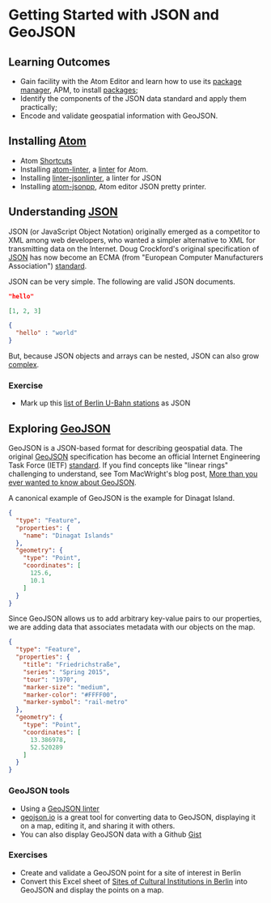 # Getting Started with JSON and GeoJSON

## Learning Outcomes

* Gain facility with the Atom Editor and learn how to use its [package manager](https://flight-manual.atom.io/using-atom/sections/atom-packages/), APM, to install [packages](https://atom.io/packages);
* Identify the components of the JSON data standard and apply them practically;
* Encode and validate geospatial information with GeoJSON.

## Installing [Atom](https://atom.io/)

* Atom [Shortcuts](https://github.com/nwinkler/atom-keyboard-shortcuts)
* Installing [atom-linter](https://github.com/steelbrain/atom-linter), a [linter](https://en.wikipedia.org/wiki/Lint_(software)) for Atom.
* Installing [linter-jsonlinter](https://github.com/AtomLinter/linter-jsonlint), a linter for JSON
* Installing [atom-jsonpp](https://github.com/swenson/atom-jsonpp), Atom editor JSON pretty printer.

## Understanding [JSON](http://www.json.org/)

JSON (or JavaScript Object Notation) originally emerged as a competitor to XML among web developers, who wanted a simpler alternative to XML for transmitting data on the Internet. Doug Crockford's original specification of [JSON](https://www.json.org/) has now become an ECMA (from "European Computer Manufacturers Association") [standard](http://www.ecma-international.org/publications/files/ECMA-ST/ECMA-404.pdf).

JSON can be very simple. The following are valid JSON documents.

```json
"hello"
```

```json
[1, 2, 3]
```

```json
{
  "hello" : "world"
}
```

But, because JSON objects and arrays can be nested, JSON can also grow [complex](https://github.com/UniversalViewer/examples/blob/master/manifests.json).

### Exercise

* Mark up this [list of Berlin U-Bahn stations](https://en.wikipedia.org/wiki/List_of_Berlin_U-Bahn_stations) as JSON

## Exploring [GeoJSON](http://geojson.org/)

GeoJSON is a JSON-based format for describing geospatial data. The original [GeoJSON](http://geojson.org/) specification has become an official Internet Engineering Task Force (IETF) [standard](https://tools.ietf.org/html/rfc7946). If you find concepts like "linear rings" challenging to understand, see Tom MacWright's blog post, [More than you ever wanted to know about GeoJSON](https://macwright.org/2015/03/23/geojson-second-bite).

A canonical example of GeoJSON is the example for Dinagat Island.

```json
{
  "type": "Feature",
  "properties": {
    "name": "Dinagat Islands"
  },
  "geometry": {
    "type": "Point",
    "coordinates": [
      125.6,
      10.1
    ]
  }
}
```

Since GeoJSON allows us to add arbitrary key-value pairs to our properties, we are adding data that associates metadata with our objects on the map.

```json
{
  "type": "Feature",
  "properties": {
    "title": "Friedrichstraße",
    "series": "Spring 2015",
    "tour": "1970",
    "marker-size": "medium",
    "marker-color": "#FFFF00",
    "marker-symbol": "rail-metro"
  },
  "geometry": {
    "type": "Point",
    "coordinates": [
      13.386978,
      52.520289
    ]
  }
}
```

### GeoJSON tools

* Using a [GeoJSON linter](http://geojsonlint.com/)
* [geojson.io](http://geojson.io/) is a great tool for converting data to GeoJSON, displaying it on a map, editing it, and sharing it with others.
* You can also display GeoJSON data with a Github [Gist](https://gist.github.com/CliffordAnderson/8c9e338f274b109594ca)

### Exercises

* Create and validate a GeoJSON point for a site of interest in Berlin
* Convert this Excel sheet of [Sites of Cultural Institutions in Berlin](https://www.europeandataportal.eu/data/en/dataset/standorte-institutionell-geforderter-kultureinrichtungen/resource/c9048ce9-024f-471d-ba18-fb37bf778e17) into GeoJSON and display the points on a map.

